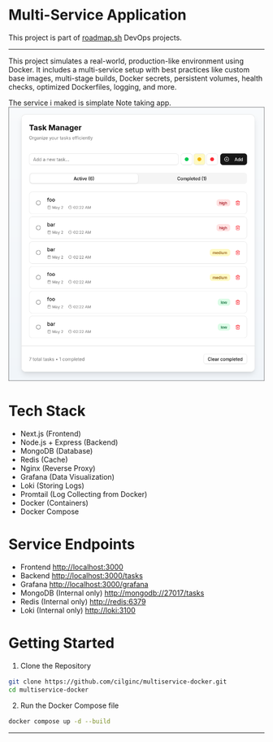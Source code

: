 # Multi-Service Application 
This project is part of [roadmap.sh](https://roadmap.sh/projects/multiservice-docker) DevOps projects.

---
This project simulates a real-world, production-like environment using Docker. It includes a multi-service setup with best practices like custom base images, multi-stage builds, Docker secrets, persistent volumes, health checks, optimized Dockerfiles, logging, and more.

The service i maked is simplate Note taking app.
![](./screenshots/screenshot.png)   
# Tech Stack
- Next.js (Frontend)
- Node.js + Express (Backend)
- MongoDB (Database)
- Redis (Cache)
- Nginx (Reverse Proxy)
- Grafana (Data Visualization)
- Loki (Storing Logs)
- Promtail (Log Collecting from Docker)
- Docker (Containers)
- Docker Compose 

# Service Endpoints
- Frontend [http://localhost:3000](http://localhost:3000)
- Backend [http://localhost:3000/tasks](http://localhost:3000/tasks) 
- Grafana [http://localhost:3000/grafana](http://localhost:3000/grafana)
- MongoDB (Internal only) [http://mongodb://27017/tasks](http://mongodb://27017/tasks)
- Redis (Internal only) [http://redis:6379](http://redis:6379)
- Loki (Internal only) [http://loki:3100](http://loki:3100)

# Getting Started
1. Clone the Repository
```bash
git clone https://github.com/cilginc/multiservice-docker.git
cd multiservice-docker
```
2. Run the Docker Compose file
```bash
docker compose up -d --build
```
---
